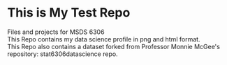 # This is My Test Repo
Files and projects for MSDS 6306
<br> This Repo contains my data science profile in png and html format.
<br> This Repo also contains a dataset forked from Professor Monnie McGee's repository: stat6306datascience repo. 
